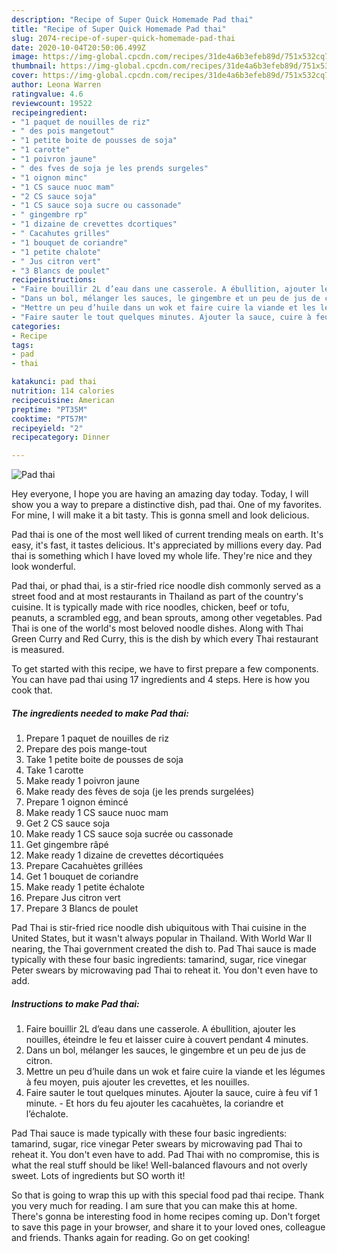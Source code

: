 ```yaml
---
description: "Recipe of Super Quick Homemade Pad thai"
title: "Recipe of Super Quick Homemade Pad thai"
slug: 2074-recipe-of-super-quick-homemade-pad-thai
date: 2020-10-04T20:50:06.499Z
image: https://img-global.cpcdn.com/recipes/31de4a6b3efeb89d/751x532cq70/pad-thai-photo-principale-de-la-recette.jpg
thumbnail: https://img-global.cpcdn.com/recipes/31de4a6b3efeb89d/751x532cq70/pad-thai-photo-principale-de-la-recette.jpg
cover: https://img-global.cpcdn.com/recipes/31de4a6b3efeb89d/751x532cq70/pad-thai-photo-principale-de-la-recette.jpg
author: Leona Warren
ratingvalue: 4.6
reviewcount: 19522
recipeingredient:
- "1 paquet de nouilles de riz"
- " des pois mangetout"
- "1 petite boite de pousses de soja"
- "1 carotte"
- "1 poivron jaune"
- " des fves de soja je les prends surgeles"
- "1 oignon minc"
- "1 CS sauce nuoc mam"
- "2 CS sauce soja"
- "1 CS sauce soja sucre ou cassonade"
- " gingembre rp"
- "1 dizaine de crevettes dcortiques"
- " Cacahutes grilles"
- "1 bouquet de coriandre"
- "1 petite chalote"
- " Jus citron vert"
- "3 Blancs de poulet"
recipeinstructions:
- "Faire bouillir 2L d’eau dans une casserole. A ébullition, ajouter les nouilles, éteindre le feu et laisser cuire à couvert pendant 4 minutes."
- "Dans un bol, mélanger les sauces, le gingembre et un peu de jus de citron."
- "Mettre un peu d’huile dans un wok et faire cuire la viande et les légumes à feu moyen, puis ajouter les crevettes, et les nouilles."
- "Faire sauter le tout quelques minutes. Ajouter la sauce, cuire à feu vif 1 minute. Et hors du feu ajouter les cacahuètes, la coriandre et l’échalote."
categories:
- Recipe
tags:
- pad
- thai

katakunci: pad thai 
nutrition: 114 calories
recipecuisine: American
preptime: "PT35M"
cooktime: "PT57M"
recipeyield: "2"
recipecategory: Dinner

---
```



![Pad thai](https://img-global.cpcdn.com/recipes/31de4a6b3efeb89d/751x532cq70/pad-thai-photo-principale-de-la-recette.jpg)

Hey everyone, I hope you are having an amazing day today. Today, I will show you a way to prepare a distinctive dish, pad thai. One of my favorites. For mine, I will make it a bit tasty. This is gonna smell and look delicious.

Pad thai is one of the most well liked of current trending meals on earth. It's easy, it's fast, it tastes delicious. It's appreciated by millions every day. Pad thai is something which I have loved my whole life. They're nice and they look wonderful.

Pad thai, or phad thai, is a stir-fried rice noodle dish commonly served as a street food and at most restaurants in Thailand as part of the country&#39;s cuisine. It is typically made with rice noodles, chicken, beef or tofu, peanuts, a scrambled egg, and bean sprouts, among other vegetables. Pad Thai is one of the world&#39;s most beloved noodle dishes. Along with Thai Green Curry and Red Curry, this is the dish by which every Thai restaurant is measured.


To get started with this recipe, we have to first prepare a few components. You can have pad thai using 17 ingredients and 4 steps. Here is how you cook that.

<!--inarticleads1-->

##### The ingredients needed to make Pad thai:

1. Prepare 1 paquet de nouilles de riz
1. Prepare  des pois mange-tout
1. Take 1 petite boite de pousses de soja
1. Take 1 carotte
1. Make ready 1 poivron jaune
1. Make ready  des fèves de soja (je les prends surgelées)
1. Prepare 1 oignon émincé
1. Make ready 1 CS sauce nuoc mam
1. Get 2 CS sauce soja
1. Make ready 1 CS sauce soja sucrée ou cassonade
1. Get  gingembre râpé
1. Make ready 1 dizaine de crevettes décortiquées
1. Prepare  Cacahuètes grillées
1. Get 1 bouquet de coriandre
1. Make ready 1 petite échalote
1. Prepare  Jus citron vert
1. Prepare 3 Blancs de poulet


Pad Thai is stir-fried rice noodle dish ubiquitous with Thai cuisine in the United States, but it wasn&#39;t always popular in Thailand. With World War II nearing, the Thai government created the dish to. Pad Thai sauce is made typically with these four basic ingredients: tamarind, sugar, rice vinegar Peter swears by microwaving pad Thai to reheat it. You don&#39;t even have to add. 

<!--inarticleads2-->

##### Instructions to make Pad thai:

1. Faire bouillir 2L d’eau dans une casserole. A ébullition, ajouter les nouilles, éteindre le feu et laisser cuire à couvert pendant 4 minutes.
1. Dans un bol, mélanger les sauces, le gingembre et un peu de jus de citron.
1. Mettre un peu d’huile dans un wok et faire cuire la viande et les légumes à feu moyen, puis ajouter les crevettes, et les nouilles.
1. Faire sauter le tout quelques minutes. Ajouter la sauce, cuire à feu vif 1 minute. - Et hors du feu ajouter les cacahuètes, la coriandre et l’échalote.


Pad Thai sauce is made typically with these four basic ingredients: tamarind, sugar, rice vinegar Peter swears by microwaving pad Thai to reheat it. You don&#39;t even have to add. Pad Thai with no compromise, this is what the real stuff should be like! Well-balanced flavours and not overly sweet. Lots of ingredients but SO worth it! 

So that is going to wrap this up with this special food pad thai recipe. Thank you very much for reading. I am sure that you can make this at home. There's gonna be interesting food in home recipes coming up. Don't forget to save this page in your browser, and share it to your loved ones, colleague and friends. Thanks again for reading. Go on get cooking!
